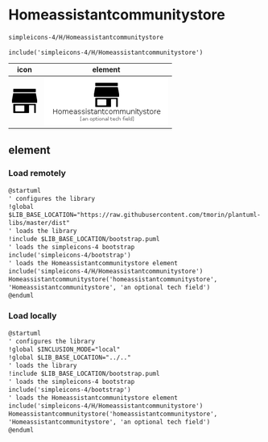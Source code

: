 # Homeassistantcommunitystore

```text
simpleicons-4/H/Homeassistantcommunitystore
```

```text
include('simpleicons-4/H/Homeassistantcommunitystore')
```

|icon|element|
|---|---|
|![](Homeassistantcommunitystore.png)|![](Homeassistantcommunitystore.element.png)|



## element
### Load remotely
```plantuml
@startuml
' configures the library
!global $LIB_BASE_LOCATION="https://raw.githubusercontent.com/tmorin/plantuml-libs/master/dist"
' loads the library
!include $LIB_BASE_LOCATION/bootstrap.puml
' loads the simpleicons-4 bootstrap
include('simpleicons-4/bootstrap')
' loads the Homeassistantcommunitystore element
include('simpleicons-4/H/Homeassistantcommunitystore')
Homeassistantcommunitystore('homeassistantcommunitystore', 'Homeassistantcommunitystore', 'an optional tech field')
@enduml
```
### Load locally
```plantuml
@startuml
' configures the library
!global $INCLUSION_MODE="local"
!global $LIB_BASE_LOCATION="../.."
' loads the library
!include $LIB_BASE_LOCATION/bootstrap.puml
' loads the simpleicons-4 bootstrap
include('simpleicons-4/bootstrap')
' loads the Homeassistantcommunitystore element
include('simpleicons-4/H/Homeassistantcommunitystore')
Homeassistantcommunitystore('homeassistantcommunitystore', 'Homeassistantcommunitystore', 'an optional tech field')
@enduml
```

